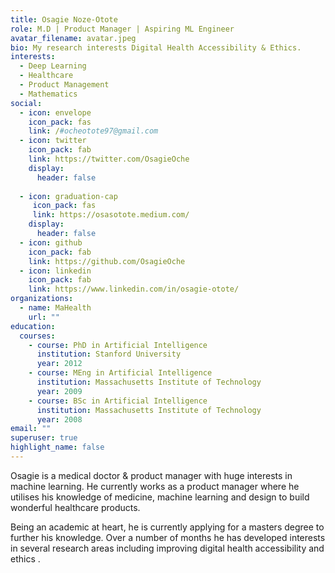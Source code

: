 ```yaml
---
title: Osagie Noze-Otote
role: M.D | Product Manager | Aspiring ML Engineer
avatar_filename: avatar.jpeg
bio: My research interests Digital Health Accessibility & Ethics.
interests:
  - Deep Learning
  - Healthcare
  - Product Management
  - Mathematics
social:
  - icon: envelope
    icon_pack: fas
    link: /#ocheotote97@gmail.com
  - icon: twitter
    icon_pack: fab
    link: https://twitter.com/OsagieOche
    display:
      header: false
      
  - icon: graduation-cap
     icon_pack: fas
     link: https://osasotote.medium.com/
    display:
      header: false
  - icon: github
    icon_pack: fab
    link: https://github.com/OsagieOche
  - icon: linkedin
    icon_pack: fab
    link: https://www.linkedin.com/in/osagie-otote/
organizations:
  - name: MaHealth
    url: ""
education:
  courses:
    - course: PhD in Artificial Intelligence
      institution: Stanford University
      year: 2012
    - course: MEng in Artificial Intelligence
      institution: Massachusetts Institute of Technology
      year: 2009
    - course: BSc in Artificial Intelligence
      institution: Massachusetts Institute of Technology
      year: 2008
email: ""
superuser: true
highlight_name: false
---
```

Osagie is a medical doctor & product manager with huge interests in machine learning. He currently works as a product manager where he utilises his knowledge of medicine, machine learning and design to build wonderful healthcare products.

Being an academic at heart, he is currently applying for a masters degree to further his knowledge. Over a number of months he has developed interests in several research areas including improving digital health accessibility and ethics .

<!-- {{< icon name="download" pack="fas" >}} Download my {{< staticref "https://docs.google.com/document/d/1MncxZLJI5s1k-Y4G7_Ii06Ft0SY4rBdywrNy8u6J-bY/edit" "newtab" >}}resumé{{< /staticref >}}. -->
